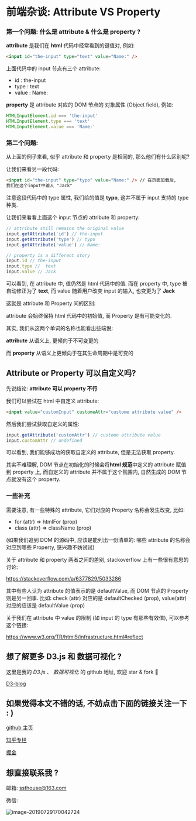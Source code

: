 # 前端杂谈: Attribute VS Property

### 第一个问题: 什么是 attribute & 什么是 property ?

**attribute** 是我们在 **html** 代码中经常看到的键值对, 例如:

```html
<input id="the-input" type="text" value="Name:" />
```

上面代码中的 input 节点有三个 attribute:

- id : the-input
- type : text
- value : Name:

**property** 是 attribute 对应的 DOM 节点的 对象属性 (Object field), 例如:

```javascript
HTMLInputElement.id === 'the-input'
HTMLInputElement.type === 'text'
HTMLInputElement.value === 'Name:'
```

### 第二个问题:

从上面的例子来看, 似乎 attribute 和 property 是相同的, 那么他们有什么区别呢?

让我们来看另一段代码:

```html
<input id="the-input" type="typo" value="Name:" /> // 在页面加载后,
我们在这个input中输入 "Jack"
```

注意这段代码中的 type 属性, 我们给的值是 **typo**, 这并不属于 input 支持的 type 种类.

让我们来看看上面这个 input 节点的 attribute 和 property:

```javascript
// attribute still remains the original value
input.getAttribute('id') // the-input
input.getAttribute('type') // typo
input.getAttribute('value') // Name:

// property is a different story
input.id // the-input
input.type //  text
input.value // Jack
```

可以看到, 在 attribute 中, 值仍然是 html 代码中的值. 而在 property 中, type 被自动修正为了 **text**, 而 value 随着用户改变 input 的输入, 也变更为了 **Jack**

这就是 attribute 和 Property 间的区别:

attribute 会始终保持 html 代码中的初始值, 而 Property 是有可能变化的.

其实, 我们从这两个单词的名称也能看出些端倪:

**attribute** 从语义上, 更倾向于不可变更的

而 **property** 从语义上更倾向于在其生命周期中是可变的

## Attribute or Property 可以自定义吗?

先说结论: **attribute 可以** **property 不行**

我们可以尝试在 html 中自定义 attribute:

```html
<input value="customInput" customeAttr="custome attribute value" />
```

然后我们尝试获取自定义的属性:

```javascript
input.getAttribute('customAttr') // custome attribute value
input.customAttr // undefined
```

可以看到, 我们能够成功的获取自定义的 attribute, 但是无法获取 property.

其实不难理解, DOM 节点在初始化的时候会将**html 规范**中定义的 attribute 赋值到 property 上, 而自定义的 attribute 并不属于这个氛围内, 自然生成的 DOM 节点就没有这个 property.

### 一些补充

需要注意, 有一些特殊的 attribute, 它们对应的 Property 名称会发生改变, 比如:

- for (attr) => htmlFor (prop)
- class (attr) => className (prop)

(如果我们追到 DOM 的源码中, 应该是能列出一份清单的: 哪些 attribute 的名称会对应到哪些 Property, 感兴趣不妨试试)

关于 attribute 和 property 两者之间的差别, stackoverflow 上有一些很有意思的讨论:

https://stackoverflow.com/a/6377829/5033286

其中有些人认为 attribute 的值表示的是 defaultValue, 而 DOM 节点的 Property 则是另一回事. 比如: check (attr) 对应的是 defaultChecked (prop), value(attr) 对应的应该是 defaultValue (prop)

关于我们在 attribute 中 value 的限制 (如 input 的 type 有那些有效值), 可以参考这个链接:

https://www.w3.org/TR/html5/infrastructure.html#reflect



## 想了解更多 D3.js 和 数据可视化 ?

这里是我的 _D3.js_ 、 _数据可视化_ 的 github 地址, 欢迎 star & fork :tada:

[D3-blog](https://github.com/ssthouse/d3-blog)

## 如果觉得本文不错的话, 不妨点击下面的链接关注一下 : )

[github 主页](https://github.com/ssthouse)

[知乎专栏](https://zhuanlan.zhihu.com/c_196857379)

[掘金](https://juejin.im/user/57bc46c8efa631005a891573/posts)

## 想直接联系我 ?

邮箱: ssthouse@163.com

微信:

![image-20190729170042724](http://ww4.sinaimg.cn/large/006tNc79gy1g5gteujraqj31040fb78s.jpg)